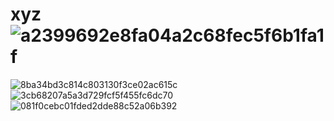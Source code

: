 # xyz![a2399692e8fa04a2c68fec5f6b1fa1f](https://user-images.githubusercontent.com/112789002/201449809-545e78cd-a19f-48c5-bcdd-4d6442ae12f7.jpg)
![8ba34bd3c814c803130f3ce02ac615c](https://user-images.githubusercontent.com/112789002/201449814-df69989a-455e-4f1e-bfb6-5ca70b807e50.jpg)
![3cb68207a5a3d729fcf5f455fc6dc70](https://user-images.githubusercontent.com/112789002/201449821-53cd235b-c6aa-4fc6-a977-7f4c11c44b5f.jpg)
![081f0cebc01fded2dde88c52a06b392](https://user-images.githubusercontent.com/112789002/201449828-b58c8a5c-0ff5-4c5c-afda-43a7b343fab2.jpg)
